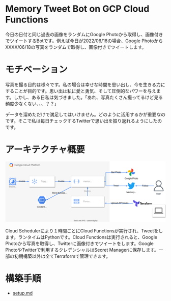 # Memory Tweet Bot on GCP Cloud Functions

今日の日付と同じ過去の画像をランダムにGoogle Photoから取得し、画像付きでツイートするBotです。例えば今日が2022/06/18の場合、Google PhotoからXXXX/06/18の写真をランダムで取得し、画像付きでツイートします。

# モチベーション

写真を撮る目的は様々です。私の場合は幸せな時間を思い出し、今を生きる力にすることが目的です。思い出は私に愛と勇気、そして圧倒的なパワーを与えます。しかし、ある日私は気づきました。「あれ、写真たくさん撮ってるけど見る頻度少なくない、、、？？」

データを溜めただけで満足してはいけません。どのように活用するかが重要なのです。そこで私は毎日チェックするTwitterで思い出を振り返れるようにしたのです。


# アーキテクチャ概要

![architecture](doc/images/architecture.svg)

Cloud Schedulerにより１時間ごとにCloud Functionsが実行され、Tweetをします。ランタイムはPythonです。Cloud Functionsは実行されると、Google Photoから写真を取得し、Twitterに画像付きでツイートをします。Google PhotoやTwitterで利用するクレデンシャルはSecret Managerに保存します。一部の初期構築以外は全てTerraformで管理できます。

# 構築手順
- [setup.md](./doc/setup.md)